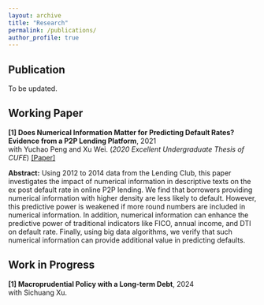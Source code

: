 ```yaml
---
layout: archive
title: "Research"
permalink: /publications/
author_profile: true
---
```


Publication
----------
To be updated.

Working Paper
----------
**[1] Does Numerical Information Matter for Predicting Default Rates? Evidence from a P2P Lending Platform**, 2021 <br>
with Yuchao Peng and Xu Wei. (*2020 Excellent Undergraduate Thesis of CUFE*) [[Paper]](../assets/Numerical2021.pdf)

**Abstract:** Using 2012 to 2014 data from the Lending Club, this paper investigates the impact of numerical information in descriptive texts on the ex post default rate in online P2P lending. We find that borrowers providing numerical information with higher density are less likely to default. However, this predictive power is weakened if more round numbers are included in numerical information. In addition, numerical information can enhance the predictive power of traditional indicators like FICO, annual income, and DTI on default rate. Finally, using big data algorithms, we verify that such numerical information can provide additional value in predicting defaults.


Work in Progress
----------
**[1] Macroprudential Policy with a Long-term Debt**, 2024 <br>
with Sichuang Xu.
